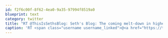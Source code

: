 ```yaml
---
id: f2f6c00f-8f62-4ea0-9a35-97994f8519a0
blueprint: text
category: twitter
title: "RT @ThisIsSethsBlog: Seth's Blog: The coming melt-down in higher education (as seen by a marketer) http://bit.ly/d2YMbx"
caption: 'RT <span class="username username_linked">@<a href="https://twitter.com/ThisIsSethsBlog" title="Seth Godin">ThisIsSethsBlog</a></span>: Seth''s Blog: The coming melt-down in higher education (as seen by a marketer) http://bit.ly/d2YMbx'
---
```

